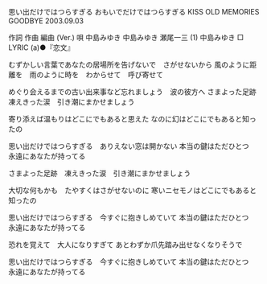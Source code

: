 思い出だけではつらすぎる
おもいでだけではつらすぎる
KISS OLD MEMORIES GOODBYE
2003.09.03


作詞  作曲  編曲 (Ver.)   唄
中島みゆき   中島みゆき   瀬尾一三 (1)  中島みゆき
□ LYRIC (a)●『恋文』

むずかしい言葉であなたの居場所を告げないで　さがせないから
風のように距離を　雨のように時を　わからせて　呼び寄せて

めぐり会えるまでの古い出来事など忘れましょう　波の彼方へ
さまよった足跡　凍えきった涙　引き潮にまかせましょう

寄り添えば温もりはどこにでもあると思えた
なのに幻はどこにでもあると知ったの

思い出だけではつらすぎる　ありえない窓は開かない
本当の鍵はただひとつ　永遠にあなたが持ってる

さまよった足跡　凍えきった涙　引き潮にまかせましょう

大切な何もかも　たやすくはさがせないのに
寒いニセモノはどこにでもあると知ったの

思い出だけではつらすぎる　今すぐに抱きしめていて
本当の鍵はただひとつ　永遠にあなたが持ってる

恐れを覚えて　大人になりすぎて
あとわずか爪先踏み出せなくなりそうで

思い出だけではつらすぎる　今すぐに抱きしめていて
本当の鍵はただひとつ　永遠にあなたが持ってる